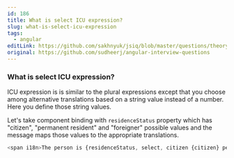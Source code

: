 ```yaml
---
id: 186
title: What is select ICU expression?
slug: what-is-select-icu-expression
tags:
  - angular
editLink: https://github.com/sakhnyuk/jsiq/blob/master/questions/theory/angular/186.md
original: https://github.com/sudheerj/angular-interview-questions
---
```


### What is select ICU expression?

ICU expression is is similar to the plural expressions except that you choose among alternative translations based on a string value instead of a number. Here you define those string values.

Let's take component binding with `residenceStatus` property which has "citizen", "permanent resident" and "foreigner" possible values and the message maps those values to the appropriate translations.

```javascript
<span i18n>The person is {residenceStatus, select, citizen {citizen} permanent resident {permanentResident} foreigner {foreigner}}</span>
```